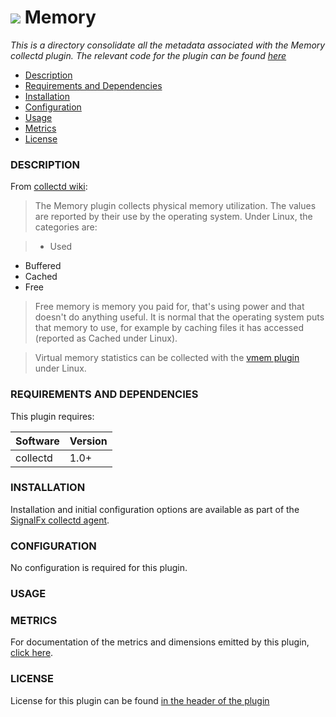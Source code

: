 # ![](https://github.com/signalfx/integrations/blob/master/collectd/img/integration_collectd.png) Memory

_This is a directory consolidate all the metadata associated with the Memory collectd plugin. The relevant code for the plugin can be found [here](https://github.com/signalfx/collectd/blob/master/src/memory.c)_

- [Description](#description)
- [Requirements and Dependencies](#requirements-and-dependencies)
- [Installation](#installation)
- [Configuration](#configuration)
- [Usage](#usage)
- [Metrics](#metrics)
- [License](#license)

### DESCRIPTION

From [collectd wiki](https://collectd.org/wiki/index.php/Plugin:Memory):

> The Memory plugin collects physical memory utilization.
The values are reported by their use by the operating system. Under Linux, the categories are:

> * Used
 * Buffered
 * Cached
 * Free

> Free memory is memory you paid for, that's using power and that doesn't do anything useful. It is normal that the operating system puts that memory to use, for example by caching files it has accessed (reported as Cached under Linux).

> Virtual memory statistics can be collected with the [vmem plugin](https://github.com/signalfx/integrations/tree/master/collectd-vmem) under Linux.

### REQUIREMENTS AND DEPENDENCIES

This plugin requires:

| Software          | Version        |
|-------------------|----------------|
| collectd |  1.0+ |

### INSTALLATION

Installation and initial configuration options are available as part of the [SignalFx collectd agent](https://github.com/signalfx/integrations/tree/master/collectd).


### CONFIGURATION

No configuration is required for this plugin.

### USAGE

### METRICS

For documentation of the metrics and dimensions emitted by this plugin, [click here](././docs).

### LICENSE

License for this plugin can be found [in the header of the plugin](https://github.com/signalfx/collectd/blob/master/src/memory.c)
